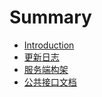 # Summary

* [Introduction](README.md)
* [更新日志](UpdateVersionLog.md)
* [服务端构架](Server_Architecture.md)
* [公共接口文档](Public_API.md)

